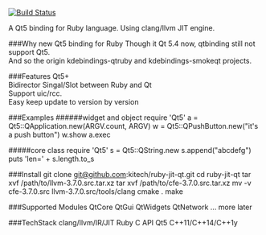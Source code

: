 [![Build Status](https://travis-ci.org/kitech/ruby-jit-qt.svg?branch=for3.7)](https://travis-ci.org/kitech/ruby-jit-qt)

A Qt5 binding for Ruby language. Using clang/llvm JIT engine.

###Why new Qt5 binding for Ruby
Though it Qt 5.4 now, qtbinding still not support Qt5.  
And so the origin kdebindings-qtruby and kdebindings-smokeqt projects.  


###Features
Qt5+  
Bidirector Singal/Slot between Ruby and Qt  
Support uic/rcc.  
Easy keep update to version by version  

###Examples
######widget and object
    require 'Qt5'
    a = Qt5::QApplication.new(ARGV.count, ARGV)
    w = Qt5::QPushButton.new("it's a push button")
    w.show
    a.exec

#####core class
    require 'Qt5'
    s = Qt5::QString.new
    s.append("abcdefg")
    puts 'len=' + s.length.to_s    


###Install
    git clone git@github.com:kitech/ruby-jit-qt.git
    cd ruby-jit-qt
    tar xvf /path/to/llvm-3.7.0.src.tar.xz
    tar xvf /path/to/cfe-3.7.0.src.tar.xz
    mv -v cfe-3.7.0.src llvm-3.7.0.src/tools/clang
    cmake .
    make

###Supported Modules
    QtCore
    QtGui
    QtWidgets
    QtNetwork
    ... more later

###TechStack
    clang/llvm/IR/JIT
    Ruby C API
    Qt5
    C++11/C++14/C++1y
    


